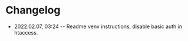 <!--
@changed 2022.02.07, 03:28
-->

# Changelog

- 2022.02.07, 03:24 -- Readme venv instructions, disable basic auth in htaccess.
